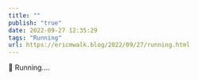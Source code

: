 ```yaml
---
title: ""
publish: "true"
date: 2022-09-27 12:35:29
tags: "Running"
url: https://ericmwalk.blog/2022/09/27/running.html
---
```


<div xmlns="http://www.w3.org/1999/xhtml">
<p>🏃 Running….</p>
</div>